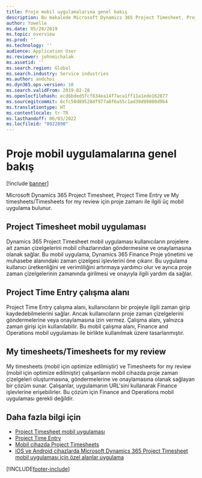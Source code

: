 ```yaml
---
title: Proje mobil uygulamalarına genel bakış
description: Bu makalede Microsoft Dynamics 365 Project Timesheet, Project Time Entry ve My Timesheets/Timesheets için mobil cihazlarda kullanılabilen proje süresiyle ilgili uygulamalar hakkında genel bilgi sağlanmaktadır.
author: Yowelle
ms.date: 05/28/2019
ms.topic: overview
ms.prod: ''
ms.technology: ''
audience: Application User
ms.reviewer: johnmichalak
ms.assetid: ''
ms.search.region: Global
ms.search.industry: Service industries
ms.author: andchoi
ms.dyn365.ops.version: 10
ms.search.validFrom: 2019-02-28
ms.openlocfilehash: ecd6bded5fcf834ea14f7aca1ff11a1ede162877
ms.sourcegitcommit: 6cfc50d89528df977a8f6a55c1ad39d99800d9b4
ms.translationtype: HT
ms.contentlocale: tr-TR
ms.lasthandoff: 06/03/2022
ms.locfileid: "8922890"
---
```

# <a name="project-mobile-applications-overview"></a>Proje mobil uygulamalarına genel bakış

[!include [banner](../includes/banner.md)]

Microsoft Dynamics 365 Project Timesheet, Project Time Entry ve My timesheets/Timesheets for my review için proje zamanı ile ilgili üç mobil uygulama bulunur.

## <a name="project-timesheet-mobile-app"></a>Project Timesheet mobil uygulaması

Dynamics 365 Project Timesheet mobil uygulaması kullanıcıların projelere ait zaman çizelgelerini mobil cihazlarından göndermesine ve onaylamasına olanak sağlar. Bu mobil uygulama, Dynamics 365 Finance Proje yönetimi ve muhasebe alanındaki zaman çizelgesi işlevlerini öne çıkarır. Bu uygulama kullanıcı üretkenliğini ve verimliliğini artırmaya yardımcı olur ve ayrıca proje zaman çizelgelerinin zamanında girilmesi ve onayıyla ilgili yardım da sağlar.

## <a name="project-time-entry-workspace"></a>Project Time Entry çalışma alanı

Project Time Entry çalışma alanı, kullanıcıların bir projeyle ilgili zaman girip kaydedebilmelerini sağlar. Ancak kullanıcıların proje zaman çizelgelerini göndermelerine veya onaylamasına izin vermez. Çalışma alanı, yalnızca zaman girişi için kullanılabilir. Bu mobil çalışma alanı, Finance and Operations mobil uygulaması ile birlikte kullanılmak üzere tasarlanmıştır.

## <a name="my-timesheetstimesheets-for-my-review"></a>My timesheets/Timesheets for my review

My timesheets (mobil için optimize edilmiştir) ve Timesheets for my review (mobil için optimize edilmiştir) çalışanların mobil cihazda proje zaman çizelgeleri oluşturmasına, göndermelerine ve onaylamasına olanak sağlayan bir çözüm sunar. Çalışanlar, uygulamanın URL'sini kullanarak Finance işlevlerine erişebilirler. Bu çözüm için Finance and Operations mobil uygulaması gerekli değildir.

## <a name="for-more-information"></a>Daha fazla bilgi için

- [Project Timesheet mobil uygulaması](project-timesheet.md)
- [Project Time Entry]( project-time-entry-mobile-workspace.md)
- [Mobil cihazda Project Timesheets](Mobile-timesheets.md)
- [iOS ve Android cihazlarda Microsoft Dynamics 365 Project Timesheet mobil uygulaması için özel alanlar uygulama](custom-fields-mobile.md)


[!INCLUDE[footer-include](../includes/footer-banner.md)]